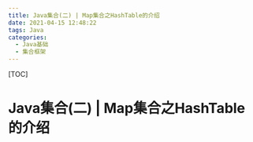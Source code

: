 ```yaml
---
title: Java集合(二) | Map集合之HashTable的介绍
date: 2021-04-15 12:48:22
tags: Java
categories:
  - Java基础
  - 集合框架
---
```

[TOC]
# Java集合(二) | Map集合之HashTable的介绍

